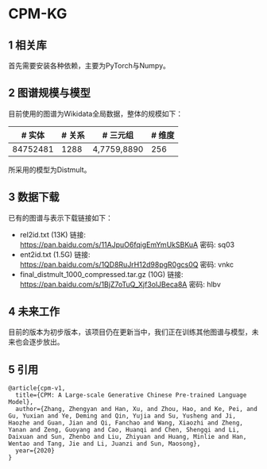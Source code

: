 # CPM-KG


## 1 相关库

首先需要安装各种依赖，主要为PyTorch与Numpy。

## 2 图谱规模与模型

目前使用的图谱为Wikidata全局数据，整体的规模如下：

|  # 实体   | # 关系  | # 三元组 | # 维度 |
|  ----  | ----  | ---- | ---- |
| 84752481  | 1288 | 4,7759,8890 | 256 |

所采用的模型为Distmult。


## 3 数据下载

已有的图谱与表示下载链接如下：

- rel2id.txt (13K)   链接: https://pan.baidu.com/s/11AJpuO6fqigEmYmUkSBKuA  密码: sq03
- ent2id.txt (1.5G)   链接: https://pan.baidu.com/s/1QD8RuJrH12d98pgR0gcs0Q  密码: vnkc
- final_distmult_1000_compressed.tar.gz (10G) 链接: https://pan.baidu.com/s/1BjZ7oTuQ_Xjf3olJBeca8A  密码: hlbv

## 4 未来工作

目前的版本为初步版本，该项目仍在更新当中，我们正在训练其他图谱与模型，未来也会逐步放出。

## 5 引用

```[latex]
@article{cpm-v1,
  title={CPM: A Large-scale Generative Chinese Pre-trained Language Model},
  author={Zhang, Zhengyan and Han, Xu, and Zhou, Hao, and Ke, Pei, and Gu, Yuxian and Ye, Deming and Qin, Yujia and Su, Yusheng and Ji, Haozhe and Guan, Jian and Qi, Fanchao and Wang, Xiaozhi and Zheng, Yanan and Zeng, Guoyang and Cao, Huanqi and Chen, Shengqi and Li, Daixuan and Sun, Zhenbo and Liu, Zhiyuan and Huang, Minlie and Han, Wentao and Tang, Jie and Li, Juanzi and Sun, Maosong},
  year={2020}
}
```
